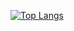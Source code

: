 [![Top Langs](https://github-readme-stats.vercel.app/api/top-langs/?username=BlancJH&langs_count=8&hide=jupyter%20notebook,C%2B%2B,CMake,Ruby,Swift,C)](https://github-readme-stats.vercel.app/api/top-langs/?username=BlancJH&langs_count=8&hide=Jupyter%20Notebook,CMake&count_private=true
)


<!--
**BlancJH/BlancJH** is a ✨ _special_ ✨ repository because its `README.md` (this file) appears on your GitHub profile.

Here are some ideas to get you started:

- 🔭 I’m currently working on ...
- 🌱 I’m currently learning ...
- 👯 I’m looking to collaborate on ...
- 🤔 I’m looking for help with ...
- 💬 Ask me about ...
- 📫 How to reach me: ...
- 😄 Pronouns: ...
- ⚡ Fun fact: ...
-->
